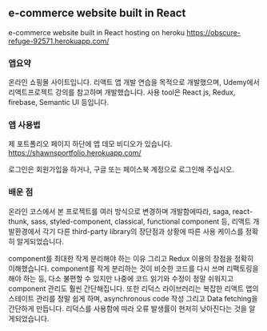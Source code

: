 ## e-commerce website built in React

e-commerce website built in React hosting on heroku https://obscure-refuge-92571.herokuapp.com/

### 앱요약

온라인 쇼핑몰 사이트입니다. 리액트 앱 개발 연습을 목적으로 개발했으며, Udemy에서 리액트프로젝트 강의를 참고하며 개발했습니다. 사용 tool은 React js, Redux, firebase, Semantic UI 등입니다.

### 앱 사용법

제 포트폴리오 페이지 하단에 앱 데모 비디오가 있습니다.
https://shawnsportfolio.herokuapp.com/

로그인은 회원가입을 하거나, 구글 또는 페이스북 계정으로 로그인해 주십시오.

### 배운 점

온라인 코스에서 본 프로젝트를 여러 방식으로 변경하며 개발함에따라, saga, react-thunk, sass, styled-component,
classical, functional component 등, 리액트 개발환경에서 각기 다른 third-party library의 장단점과
상황에 따른 사용 케이스를 정확히 알게되었습니다.

component를 최대한 작게 분리해야 하는 이유 그리고 Redux 이용의 장점을 정확히 이해했습니다.
component를 작게 분리하는 것이 비슷한 코드를 다시 쓰며 리팩토링을 해야 하는 등, 다소 불편할 수 있지만
나중에 코드 읽기와 수정이 정말 쉬워지고 component 관리도 훨씬 간단해집니다.
또한 리덕스 라이브러리는 복잡한 리액트 앱의 스테이트 관리를 정말 쉽게 하며, asynchronous code 작성 그리고 Data fetching을 간단하게 만듭니다. 리덕스를 사용함에 따라 오류 발생률이 현저히 낮아진다는 것을 알게되었습니다.
